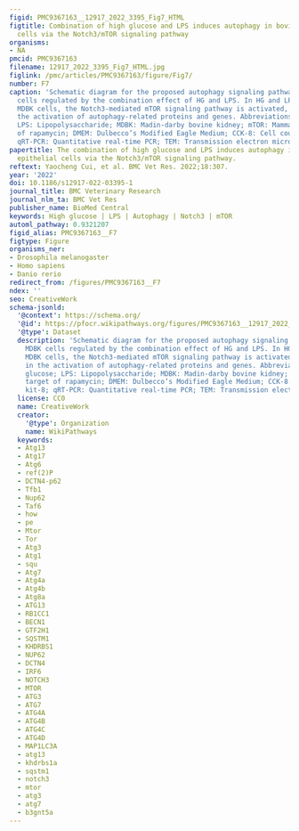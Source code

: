 ```yaml
---
figid: PMC9367163__12917_2022_3395_Fig7_HTML
figtitle: Combination of high glucose and LPS induces autophagy in bovine kidney epithelial
  cells via the Notch3/mTOR signaling pathway
organisms:
- NA
pmcid: PMC9367163
filename: 12917_2022_3395_Fig7_HTML.jpg
figlink: /pmc/articles/PMC9367163/figure/Fig7/
number: F7
caption: 'Schematic diagram for the proposed autophagy signaling pathways in MDBK
  cells regulated by the combination effect of HG and LPS. In HG and LPS-stimulated
  MDBK cells, the Notch3-mediated mTOR signaling pathway is activated, resulting in
  the activation of autophagy-related proteins and genes. Abbreviations HG: High glucose;
  LPS: Lipopolysaccharide; MDBK: Madin-darby bovine kidney; mTOR: Mammalian target
  of rapamycin; DMEM: Dulbecco’s Modified Eagle Medium; CCK-8: Cell counting kit-8;
  qRT-PCR: Quantitative real-time PCR; TEM: Transmission electron microscopy'
papertitle: The combination of high glucose and LPS induces autophagy in bovine kidney
  epithelial cells via the Notch3/mTOR signaling pathway.
reftext: Yaocheng Cui, et al. BMC Vet Res. 2022;18:307.
year: '2022'
doi: 10.1186/s12917-022-03395-1
journal_title: BMC Veterinary Research
journal_nlm_ta: BMC Vet Res
publisher_name: BioMed Central
keywords: High glucose | LPS | Autophagy | Notch3 | mTOR
automl_pathway: 0.9321207
figid_alias: PMC9367163__F7
figtype: Figure
organisms_ner:
- Drosophila melanogaster
- Homo sapiens
- Danio rerio
redirect_from: /figures/PMC9367163__F7
ndex: ''
seo: CreativeWork
schema-jsonld:
  '@context': https://schema.org/
  '@id': https://pfocr.wikipathways.org/figures/PMC9367163__12917_2022_3395_Fig7_HTML.html
  '@type': Dataset
  description: 'Schematic diagram for the proposed autophagy signaling pathways in
    MDBK cells regulated by the combination effect of HG and LPS. In HG and LPS-stimulated
    MDBK cells, the Notch3-mediated mTOR signaling pathway is activated, resulting
    in the activation of autophagy-related proteins and genes. Abbreviations HG: High
    glucose; LPS: Lipopolysaccharide; MDBK: Madin-darby bovine kidney; mTOR: Mammalian
    target of rapamycin; DMEM: Dulbecco’s Modified Eagle Medium; CCK-8: Cell counting
    kit-8; qRT-PCR: Quantitative real-time PCR; TEM: Transmission electron microscopy'
  license: CC0
  name: CreativeWork
  creator:
    '@type': Organization
    name: WikiPathways
  keywords:
  - Atg13
  - Atg17
  - Atg6
  - ref(2)P
  - DCTN4-p62
  - Tfb1
  - Nup62
  - Taf6
  - how
  - pe
  - Mtor
  - Tor
  - Atg3
  - Atg1
  - squ
  - Atg7
  - Atg4a
  - Atg4b
  - Atg8a
  - ATG13
  - RB1CC1
  - BECN1
  - GTF2H1
  - SQSTM1
  - KHDRBS1
  - NUP62
  - DCTN4
  - IRF6
  - NOTCH3
  - MTOR
  - ATG3
  - ATG7
  - ATG4A
  - ATG4B
  - ATG4C
  - ATG4D
  - MAP1LC3A
  - atg13
  - khdrbs1a
  - sqstm1
  - notch3
  - mtor
  - atg3
  - atg7
  - b3gnt5a
---
```

